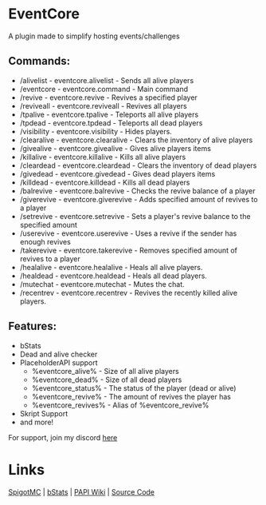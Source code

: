# EventCore
A plugin made to simplify hosting events/challenges

## Commands:
- /alivelist - eventcore.alivelist - Sends all alive players
- /eventcore - eventcore.command - Main command
- /revive - eventcore.revive - Revives a specified player
- /reviveall - eventcore.reviveall - Revives all players
- /tpalive - eventcore.tpalive - Teleports all alive players
- /tpdead - eventcore.tpdead - Teleports all dead players
- /visibility - eventcore.visibility - Hides players.
- /clearalive - eventcore.clearalive - Clears the inventory of alive players
- /givealive - eventcore.givealive - Gives alive players items
- /killalive - eventcore.killalive - Kills all alive players
- /cleardead - eventcore.cleardead - Clears the inventory of dead players
- /givedead - eventcore.givedead - Gives dead players items
- /killdead - eventcore.killdead - Kills all dead players
- /balrevive - eventcore.balrevive - Checks the revive balance of a player
- /giverevive - eventcore.giverevive - Adds specified amount of revives to a player
- /setrevive - eventcore.setrevive - Sets a player's revive balance to the specified amount
- /userevive - eventcore.userevive - Uses a revive if the sender has enough revives
- /takerevive - eventcore.takerevive - Removes specified amount of revives to a player
- /healalive - eventcore.healalive - Heals all alive players.
- /healdead - eventcore.healdead - Heals all dead players.
- /mutechat - eventcore.mutechat - Mutes the chat.
- /recentrev - eventcore.recentrev - Revives the recently killed alive players.


## Features:
- bStats
- Dead and alive checker
- PlaceholderAPI support
  -  %eventcore_alive% - Size of all alive players
  -  %eventcore_dead% - Size of all dead players
  -  %eventcore_status% - The status of the player (dead or alive)
  - %eventcore_revive% - The amount of revives the player has
  - %eventcore_revives% - Alias of %eventcore_revive%
- Skript Support
- and more!

For support, join my discord [here](https://discord.gg/33g92zJnPC)

# Links
[SpigotMC](https://www.spigotmc.org/resources/eventcore-plugin.113142/) |
[bStats](https://bstats.org/plugin/bukkit/EventCore/19718) |
[PAPI Wiki](https://github.com/PlaceholderAPI/PlaceholderAPI/wiki/Placeholders#eventcore) |
[Source Code](https://github.com/aabssmc/EventCore)
